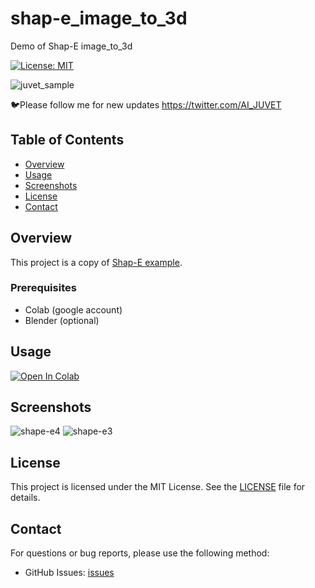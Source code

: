 # shap-e_image_to_3d
Demo of Shap-E image_to_3d

[![License: MIT](https://img.shields.io/badge/License-MIT-green.svg)](https://opensource.org/licenses/MIT)

![juvet_sample](https://github.com/0223juvet/shap-e_image_to_3d/assets/91817942/fd17f627-663c-4067-bc94-718035b52c4e)


🐦Please follow me for new updates https://twitter.com/AI_JUVET

## Table of Contents

- [Overview](#overview)
- [Usage](#usage)
- [Screenshots](#screenshots)
- [License](#license)
- [Contact](#contact)

## Overview

This project is a copy of [Shap-E example](https://github.com/openai/shap-e/blob/main/shap_e/examples/sample_image_to_3d.ipynb).

### Prerequisites

- Colab (google account)
- Blender (optional)


## Usage

[![Open In Colab](https://colab.research.google.com/assets/colab-badge.svg)](https://colab.research.google.com/github/0223juvet/shap-e_image_to_3d/blob/main/image_to_3d.ipynb)

## Screenshots

![shape-e4](https://github.com/0223juvet/shap-e_image_to_3d/assets/91817942/fe34dbcd-9605-4fd3-976d-efcc9674914a)
![shape-e3](https://github.com/0223juvet/shap-e_image_to_3d/assets/91817942/4ee8d2e3-cf1d-4184-9174-5150f2d8e71d)


## License

This project is licensed under the MIT License. See the [LICENSE](LICENSE) file for details.

## Contact

For questions or bug reports, please use the following method:

- GitHub Issues: [issues](https://github.com/0223juvet/shap-e_image_to_3d/issues)

